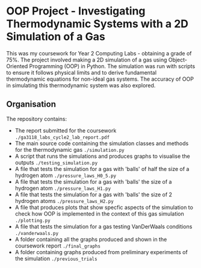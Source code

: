 # OOP Project - Investigating Thermodynamic Systems with a 2D Simulation of a Gas #

This was my coursework for Year 2 Computing Labs - obtaining a grade of 75%. The project involved making a 2D simulation of a gas using Object-Oriented Programming (OOP) in Python. The simulation was run with scripts to ensure it follows physical limits and to derive fundamental thermodynamic equations for non-ideal gas systems. The accuracy of OOP in simulating this thermodynamic system was also explored.

## Organisation ##
The repository contains:
- The report submitted for the coursework `./ga3118_labs_cycle2_lab_report.pdf`
- The main source code containing the simulation classes and methods for the thermodynamic gas `./simulation.py`
- A script that runs the simulations and produces graphs to visualise the outputs `./testing_simulation.py`
- A file that tests the simulation for a gas with 'balls' of half the size of a hydrogen atom `./pressure_laws_H0_5.py`
- A file that tests the simulation for a gas with 'balls' the size of a hydrogen atom `./pressure_laws_H1.py`
- A file that tests the simulation for a gas with 'balls' the size of 2 hydrogen atoms `./pressure_laws_H2.py`
- A file that produces plots that show specfic aspects of the simulation to check how OOP is implemented in the context of this gas simulation `./plotting.py`
- A file that tests the simulation for a gas testing VanDerWaals conditions `./vanderwaals.py`
- A folder containing all the graphs produced and shown in the coursework report `./final_graphs`
- A folder containing graphs produced from preliminary experiments of the simulation `./previous_trials`

